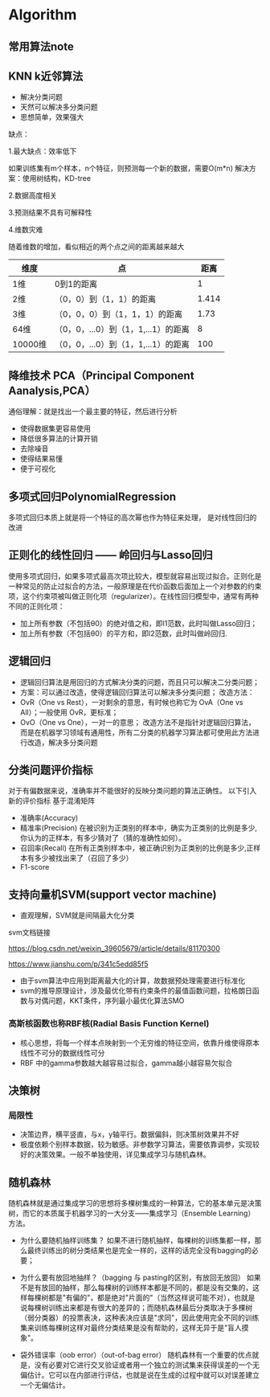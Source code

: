 # Algorithm
## 常用算法note
## KNN k近邻算法
- 解决分类问题
- 天然可以解决多分类问题
- 思想简单，效果强大

缺点：

1.最大缺点：效率低下

如果训练集有m个样本，n个特征，则预测每一个新的数据，需要O(m*n)
解决方案：使用树结构，KD-tree

2.数据高度相关

3.预测结果不具有可解释性

4.维数灾难

随着维数的增加，看似相近的两个点之间的距离越来越大

维度 | 点 | 距离
---|---|---
1维 | 0到1的距离| 1
2维 | （0，0）到（1，1）的距离|1.414
3维 | （0，0，0）到（1，1，1）的距离| 1.73
64维  | （0，0，...0）到（1，1,...1）的距离|8
10000维| （0，0，...0）到（1，1,...1）的距离|100

## 降维技术 PCA（Principal Component Aanalysis,PCA）
通俗理解：就是找出一个最主要的特征，然后进行分析
- 使得数据集更容易使用
- 降低很多算法的计算开销
- 去除噪音
- 使得结果易懂
- 便于可视化

## 多项式回归PolynomialRegression

多项式回归本质上就是将一个特征的高次幂也作为特征来处理，
是对线性回归的改进

## 正则化的线性回归 —— 岭回归与Lasso回归

使用多项式回归，如果多项式最高次项比较大，模型就容易出现过拟合。正则化是一种常见的防止过拟合的方法，一般原理是在代价函数后面加上一个对参数的约束项，这个约束项被叫做正则化项（regularizer）。在线性回归模型中，通常有两种不同的正则化项：

- 加上所有参数（不包括θ0）的绝对值之和，即l1范数，此时叫做Lasso回归；
- 加上所有参数（不包括θ0）的平方和，即l2范数，此时叫做岭回归.

## 逻辑回归
- 逻辑回归算法是用回归的方式解决分类的问题，而且只可以解决二分类问题；
- 方案：可以通过改造，使得逻辑回归算法可以解决多分类问题；
改造方法：
- OvR（One vs Rest），一对剩余的意思，有时候也称它为  OvA（One vs All）；一般使用 OvR，更标准；
- OvO（One vs One），一对一的意思；
改造方法不是指针对逻辑回归算法，而是在机器学习领域有通用性，所有二分类的机器学习算法都可使用此方法进行改造，解决多分类问题


## 分类问题评价指标
对于有偏数据来说，准确率并不能很好的反映分类问题的算法正确性。
以下引入新的评价指标
基于混淆矩阵

   - 准确率(Accuracy)
   - 精准率(Precision) 在被识别为正类别的样本中，确实为正类别的比例是多少,你认为的正样本，有多少猜对了（猜的准确性如何）。
   - 召回率(Recall) 在所有正类别样本中，被正确识别为正类别的比例是多少,正样本有多少被找出来了（召回了多少）
   - F1-score
## 支持向量机SVM(support vector machine)
- 直观理解，SVM就是间隔最大化分类

svm文档链接 

https://blog.csdn.net/weixin_39605679/article/details/81170300

https://www.jianshu.com/p/341c5edd85f5

- 由于svm算法中应用到距离最大化的计算，故数据预处理需要进行标准化
- svm的推导原理设计，涉及最优化带有约束条件的最值函数问题，拉格朗日函数与对偶问题，KKT条件，序列最小最优化算法SMO

### 高斯核函数也称RBF核(Radial Basis Function Kernel)
- 核心思想，将每一个样本点映射到一个无穷维的特征空间，依靠升维使得原本线性不可分的数据线性可分
- RBF 中的gamma参数越大越容易过拟合，gamma越小越容易欠拟合

## 决策树
### 局限性
- 决策边界，横平竖直，与x，y轴平行。数据偏斜，则决策树效果并不好
- 极度依赖个别样本数据，较为敏感。非参数学习算法，需要依靠调参，实现较好的决策效果。一般不单独使用，详见集成学习与随机森林。

## 随机森林

随机森林就是通过集成学习的思想将多棵树集成的一种算法，它的基本单元是决策树，而它的本质属于机器学习的一大分支——集成学习（Ensemble Learning）方法。
- 为什么要随机抽样训练集？
如果不进行随机抽样，每棵树的训练集都一样，那么最终训练出的树分类结果也是完全一样的，这样的话完全没有bagging的必要；
- 为什么要有放回地抽样？（bagging 与 pasting的区别，有放回无放回）
如果不是有放回的抽样，那么每棵树的训练样本都是不同的，都是没有交集的，这样每棵树都是"有偏的"，都是绝对"片面的"（当然这样说可能不对），也就是说每棵树训练出来都是有很大的差异的；而随机森林最后分类取决于多棵树（弱分类器）的投票表决，这种表决应该是"求同"，因此使用完全不同的训练集来训练每棵树这样对最终分类结果是没有帮助的，这样无异于是"盲人摸象"。

- 袋外错误率（oob error）（out-of-bag error）
随机森林有一个重要的优点就是，没有必要对它进行交叉验证或者用一个独立的测试集来获得误差的一个无偏估计。它可以在内部进行评估，也就是说在生成的过程中就可以对误差建立一个无偏估计。

